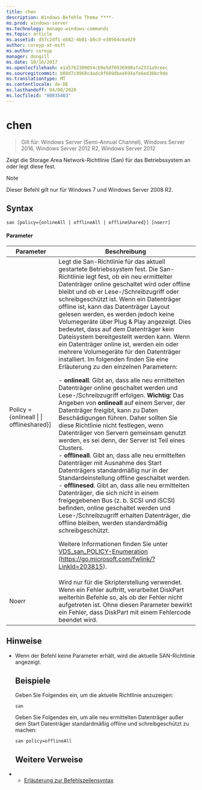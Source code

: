 ```yaml
---
title: chen
description: Windows-Befehle Thema ****-
ms.prod: windows-server
ms.technology: manage-windows-commands
ms.topic: article
ms.assetid: d57c2df1-eb82-4b81-b8cd-e30564c6a929
author: coreyp-at-msft
ms.author: coreyp
manager: dongill
ms.date: 10/16/2017
ms.openlocfilehash: e1a5762309054cb9e5df0936990afa2331a9ceec
ms.sourcegitcommit: b00d7c8968c4adc8f699dbee694afe6ed36bc9de
ms.translationtype: MT
ms.contentlocale: de-DE
ms.lasthandoff: 04/08/2020
ms.locfileid: "80835403"
---
```

# <a name="san"></a>chen

>Gilt für: Windows Server (Semi-Annual Channel), Windows Server 2016, Windows Server 2012 R2, Windows Server 2012

Zeigt die Storage Area Network-Richtlinie (San) für das Betriebssystem an oder legt diese fest.
> [!NOTE]
> Dieser Befehl gilt nur für Windows 7 und Windows Server 2008 R2.

## <a name="syntax"></a>Syntax
```
san [policy={onlineAll | offlineAll | offlineShared}] [noerr]
```
#### <a name="parameters"></a>Parameter

|                          Parameter                           |                                                                                                                                                                                                                                                                                                                                                                                                                                                                                                                                                                                                                                                                                                           Beschreibung                                                                                                                                                                                                                                                                                                                                                                                                                                                                                                                                                                                                                                                                                                            |
|--------------------------------------------------------------|----------------------------------------------------------------------------------------------------------------------------------------------------------------------------------------------------------------------------------------------------------------------------------------------------------------------------------------------------------------------------------------------------------------------------------------------------------------------------------------------------------------------------------------------------------------------------------------------------------------------------------------------------------------------------------------------------------------------------------------------------------------------------------------------------------------------------------------------------------------------------------------------------------------------------------------------------------------------------------------------------------------------------------------------------------------------------------------------------------------------------------------------------------------------------------------------------------------------------------------------------------------------------------------------------------------------------------------------------------------------------------------------------------------------------------|
| Policy = {onlineall &#124; &#124; offlineshared}] | Legt die San-Richtlinie für das aktuell gestartete Betriebssystem fest. Die San-Richtlinie legt fest, ob ein neu ermittelter Datenträger online geschaltet wird oder offline bleibt und ob er Lese-/Schreibzugriff oder schreibgeschützt ist. Wenn ein Datenträger offline ist, kann das Datenträger Layout gelesen werden, es werden jedoch keine Volumegeräte über Plug & Play angezeigt. Dies bedeutet, dass auf dem Datenträger kein Dateisystem bereitgestellt werden kann. Wenn ein Datenträger online ist, werden ein oder mehrere Volumegeräte für den Datenträger installiert. Im folgenden finden Sie eine Erläuterung zu den einzelnen Parametern:<p>-   **onlineall**. Gibt an, dass alle neu ermittelten Datenträger online geschaltet werden und Lese-/Schreibzugriff erfolgen. **Wichtig:**     Das Angeben von **onlineall** auf einem Server, der Datenträger freigibt, kann zu Daten Beschädigungen führen. Daher sollten Sie diese Richtlinie nicht festlegen, wenn Datenträger von Servern gemeinsam genutzt werden, es sei denn, der Server ist Teil eines Clusters.<br />-   **offlineall**. Gibt an, dass alle neu ermittelten Datenträger mit Ausnahme des Start Datenträgers standardmäßig nur in der Standardeinstellung offline geschaltet werden.<br />-   **offlinesed**. Gibt an, dass alle neu ermittelten Datenträger, die sich nicht in einem freigegebenen Bus (z. b. SCSI und iSCSI) befinden, online geschaltet werden und Lese-/Schreibzugriff erhalten Datenträger, die offline bleiben, werden standardmäßig schreibgeschützt.<p>Weitere Informationen finden Sie unter [VDS_san_POLICY-Enumeration](https://go.microsoft.com/fwlink/?LinkId=203815) (<https://go.microsoft.com/fwlink/?LinkId=203815>). |
|                            Noerr                             |                                                                                                                                                                                                                                                                                                                                                                                                                                                                                                                                                                                                            Wird nur für die Skripterstellung verwendet. Wenn ein Fehler auftritt, verarbeitet DiskPart weiterhin Befehle so, als ob der Fehler nicht aufgetreten ist. Ohne diesen Parameter bewirkt ein Fehler, dass DiskPart mit einem Fehlercode beendet wird.                                                                                                                                                                                                                                                                                                                                                                                                                                                                                                                                                                                                             |

## <a name="remarks"></a>Hinweise
- Wenn der Befehl keine Parameter erhält, wird die aktuelle SAN-Richtlinie angezeigt.
  ## <a name="examples"></a><a name=BKMK_Examples></a>Beispiele
  Geben Sie Folgendes ein, um die aktuelle Richtlinie anzuzeigen:
  ```
  san
  ```
  Geben Sie Folgendes ein, um alle neu ermittelten Datenträger außer dem Start Datenträger standardmäßig offline und schreibgeschützt zu machen:
  ```
  san policy=offlineAll
  ```
  ## <a name="additional-references"></a>Weitere Verweise
- - [Erläuterung zur Befehlszeilensyntax](command-line-syntax-key.md)

